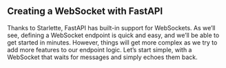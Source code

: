 ## Creating a WebSocket with FastAPI

Thanks to Starlette, FastAPI has built-in support for WebSockets. As we’ll
see, defining a WebSocket endpoint is quick and easy, and we’ll be able to
get started in minutes. However, things will get more complex as we try to
add more features to our endpoint logic. Let’s start simple, with a WebSocket
that waits for messages and simply echoes them back.